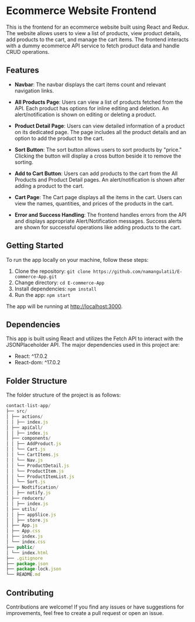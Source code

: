 # Ecommerce Website Frontend

This is the frontend for an ecommerce website built using React and Redux. The website allows users to view a list of products, view product details, add products to the cart, and manage the cart items. The frontend interacts with a dummy ecommerce API service to fetch product data and handle CRUD operations.

## Features

- **Navbar**: The navbar displays the cart items count and relevant navigation links.

- **All Products Page**: Users can view a list of products fetched from the API. Each product has options for inline editing and deletion. An alert/notification is shown on editing or deleting a product.

- **Product Detail Page**: Users can view detailed information of a product on its dedicated page. The page includes all the product details and an option to add the product to the cart.

- **Sort Button**: The sort button allows users to sort products by "price." Clicking the button will display a cross button beside it to remove the sorting.

- **Add to Cart Button**: Users can add products to the cart from the All Products and Product Detail pages. An alert/notification is shown after adding a product to the cart.

- **Cart Page**: The Cart page displays all the items in the cart. Users can view the names, quantities, and prices of the products in the cart.

- **Error and Success Handling**: The frontend handles errors from the API and displays appropriate Alert/Notification messages. Success alerts are shown for successful operations like adding products to the cart.

## Getting Started

To run the app locally on your machine, follow these steps:

1. Clone the repository: `git clone https://github.com/namangulati1/E-commerce-App.git`
2. Change directory: `cd E-commerce-App`
3. Install dependencies: `npm install`
4. Run the app: `npm start`

The app will be running at [http://localhost:3000](http://localhost:3000).

## Dependencies

This app is built using React and utilizes the Fetch API to interact with the JSONPlaceholder API. The major dependencies used in this project are:

- React: ^17.0.2
- React-dom: ^17.0.2

## Folder Structure

The folder structure of the project is as follows:

```javascript
contact-list-app/
├── src/
│ ├── actions/
│ │ ├── index.js
│ ├── apiCall/
│ │ ├── index.js
│ ├── components/
│ │ ├── AddProduct.js
│ │ └── Cart.js
│ │ └── CartItems.js
│ │ └── Nav.js
│ │ └── ProductDetail.js
│ │ └── ProductItem.js
│ │ └── ProductItemList.js
│ │ └── Sort.js
│ ├── Nodtification/
│ │ ├── notify.js
│ ├── reducers/
│ │ ├── index.js
│ ├── utils/
│ │ ├── appSlice.js
│ │ ├── store.js
│ ├── App.js
│ ├── App.css
│ ├── index.js
│ └── index.css
├── public/
│ └── index.html
├── .gitignore
├── package.json
├── package-lock.json
└── README.md
```


## Contributing

Contributions are welcome! If you find any issues or have suggestions for improvements, feel free to create a pull request or open an issue.

